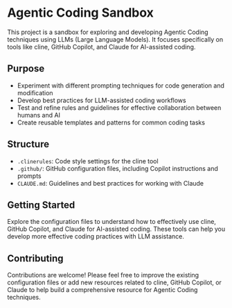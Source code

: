 # Agentic Coding Sandbox

This project is a sandbox for exploring and developing Agentic Coding techniques using LLMs (Large Language Models). It focuses specifically on tools like cline, GitHub Copilot, and Claude for AI-assisted coding.

## Purpose

- Experiment with different prompting techniques for code generation and modification
- Develop best practices for LLM-assisted coding workflows
- Test and refine rules and guidelines for effective collaboration between humans and AI
- Create reusable templates and patterns for common coding tasks

## Structure

- `.clinerules`: Code style settings for the cline tool
- `.github/`: GitHub configuration files, including Copilot instructions and prompts
- `CLAUDE.md`: Guidelines and best practices for working with Claude

## Getting Started

Explore the configuration files to understand how to effectively use cline, GitHub Copilot, and Claude for AI-assisted coding. These tools can help you develop more effective coding practices with LLM assistance.

## Contributing

Contributions are welcome! Please feel free to improve the existing configuration files or add new resources related to cline, GitHub Copilot, or Claude to help build a comprehensive resource for Agentic Coding techniques.
